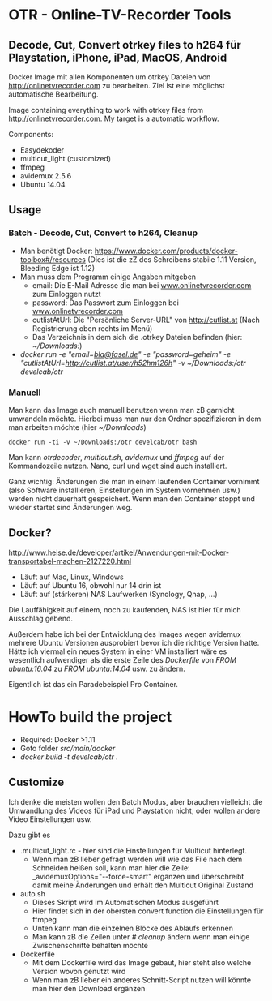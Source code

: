 # OTR - Online-TV-Recorder Tools
## Decode, Cut, Convert otrkey files to h264 für Playstation, iPhone, iPad, MacOS, Android

Docker Image mit allen Komponenten um otrkey Dateien von http://onlinetvrecorder.com zu bearbeiten.
Ziel ist eine möglichst automatische Bearbeitung.

Image containing everything to work with otrkey files from http://onlinetvrecorder.com.
My target is a automatic workflow.

Components:
	
* Easydekoder
* multicut_light (customized)
* ffmpeg
* avidemux 2.5.6
* Ubuntu 14.04

## Usage

### Batch - Decode, Cut, Convert to h264, Cleanup

* Man benötigt Docker: https://www.docker.com/products/docker-toolbox#/resources (Dies ist die zZ des Schreibens stabile 1.11 Version, Bleeding Edge ist 1.12)
* Man muss dem Programm einige Angaben mitgeben
  * email: Die E-Mail Adresse die man bei www.onlinetvrecorder.com zum Einloggen nutzt
  * password: Das Passwort zum Einloggen bei www.onlinetvrecorder.com
  * cutlistAtUrl: Die "Persönliche Server-URL" von http://cutlist.at (Nach Registrierung oben rechts im Menü)
  * Das Verzeichnis in dem sich die .otrkey Dateien befinden (hier: _~/Downloads:_)
* _docker run -e "email=bla@fasel.de" -e "password=geheim" -e "cutlistAtUrl=http://cutlist.at/user/h52hm126h" -v ~/Downloads:/otr develcab/otr_


### Manuell

Man kann das Image auch manuell benutzen wenn man zB garnicht umwandeln möchte.
Hierbei muss man nur den Ordner spezifizieren in dem man arbeiten möchte (hier _~/Downloads_)
	
	docker run -ti -v ~/Downloads:/otr develcab/otr bash
	
Man kann _otrdecoder_, _multicut.sh_, _avidemux_ und _ffmpeg_ auf der Kommandozeile nutzen.
Nano, curl und wget sind auch installiert.
	
Ganz wichtig: Änderungen die man in einem laufenden Container vornimmt (also Software installieren, Einstellungen
im System vornehmen usw.) werden nicht dauerhaft gespeichert.
Wenn man den Container stoppt und wieder startet sind Änderungen weg.
	
	
## Docker?

http://www.heise.de/developer/artikel/Anwendungen-mit-Docker-transportabel-machen-2127220.html
	
* Läuft auf Mac, Linux, Windows
* Läuft auf Ubuntu 16, obwohl nur 14 drin ist
* Läuft auf (stärkeren) NAS Laufwerken (Synology, Qnap, ...)

Die Lauffähigkeit auf einem, noch zu kaufenden, NAS ist hier für mich Ausschlag gebend.
	
Außerdem habe ich bei der Entwicklung des Images wegen avidemux mehrere Ubuntu Versionen ausprobiert 
bevor ich die richtige Version hatte.
Hätte ich viermal ein neues System in einer VM installiert wäre es wesentlich aufwendiger als 
die erste Zeile des _Dockerfile_ von _FROM ubuntu:16.04_ zu _FROM ubuntu:14.04_ usw. zu ändern.
	
Eigentlich ist das ein Paradebeispiel Pro Container.


# HowTo build the project

* Required: Docker >1.11
* Goto folder _src/main/docker_
* _docker build -t develcab/otr ._


## Customize

Ich denke die meisten wollen den Batch Modus, aber brauchen vielleicht die Umwandlung des Videos für iPad und Playstation nicht,
oder wollen andere Video Einstellungen usw.
	
Dazu gibt es 
	
* .multicut_light.rc - hier sind die Einstellungen für Multicut hinterlegt.
  * Wenn man zB lieber gefragt werden will wie das File nach dem Schneiden heißen soll, kann man hier die Zeile: 
  _avidemuxOptions="--force-smart" ergänzen und überschreibt damit meine Änderungen und erhält den Multicut Original
  Zustand
* auto.sh
  * Dieses Skript wird im Automatischen Modus ausgeführt
  * Hier findet sich in der obersten convert function die Einstellungen für ffmpeg
  * Unten kann man die einzelnen Blöcke des Ablaufs erkennen
  * Man kann zB die Zeilen unter _# cleanup_ ändern wenn man einige Zwischenschritte behalten möchte
* Dockerfile
  * Mit dem Dockerfile wird das Image gebaut, hier steht also welche Version wovon genutzt wird
  * Wenn man zB lieber ein anderes Schnitt-Script nutzen will könnte man hier den Download ergänzen
	